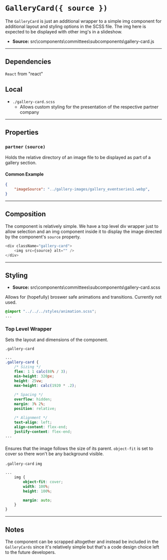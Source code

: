 # `GalleryCard({ source })`
The `GalleryCard` is just an additional wrapper to a simple img component for additional layout and styling options in the SCSS file. The img here is expected to be displayed with other img's in a slideshow.

- **Source:** src\components\committees\subcomponents\gallery-card.js

---

## Dependencies
`React` from "react"

## Local
- `./gallery-card.scss`
    - Allows custom styling for the presentation of the respective partner company

---

## Properties

### `partner` `(source)`
Holds the relative directory of an image file to be displayed as part of a gallery section. 

#### Common Example
```JSON
{
	"imageSource": "../gallery-images/gallery_eventseries1.webp",
}
```

---

## Composition
The component is relatively simple. We have a top level div wrapper just to allow selection and an img component inside it to display the image directed by the component's `source` property.

```javascript
<div className="gallery-card">
	<img src={source} alt="" />
</div>
```

---

## Styling

- **Source:** src\components\committees\subcomponents\gallery-card.scss

Allows for (hopefully) broswer safe animations and transitions. Currently not used.
```css
@import "../../../styles/animation.scss";
...
```

### Top Level Wrapper
Sets the layout and dimensions of the component. 

`.gallery-card`
```css
...
.gallery-card {
	/* Sizing */
	flex: 1 1 calc(88% / 3);
	min-height: 320px;
	height: 25vw;
	max-height: calc(1920 * .2);
	
	/* Spacing */
	overflow: hidden;
	margin: 3% 2%;
	position: relative;

	/* Alignment */
	text-align: left;
	align-content: flex-end;
	justify-content: flex-end;	
...
```

### 
Ensures that the image follows the size of its parent. `object-fit` is set to cover so there won't be any background visible.

`.gallery-card` `img`
```css
...
 	img {
		object-fit: cover;
		width: 100%;
		height: 100%;

		margin: auto;
	}
}
```

---

## Notes
The component can be scrapped altogether and instead be included in the `GalleryCards` since it's relatively simple but that's a code design choice left to the future developers.